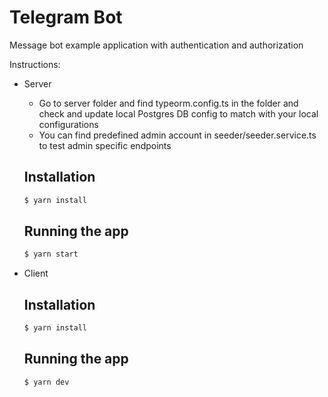 # Telegram Bot

Message bot example application with authentication and authorization

Instructions:

- Server

  - Go to server folder and find typeorm.config.ts in the folder and check and update local Postgres DB config to match with your local configurations
  - You can find predefined admin account in seeder/seeder.service.ts to test admin specific endpoints

  ## Installation

  ```bash
  $ yarn install
  ```

  ## Running the app

  ```bash
  $ yarn start
  ```

- Client

  ## Installation

  ```bash
  $ yarn install
  ```

  ## Running the app

  ```bash
  $ yarn dev
  ```

